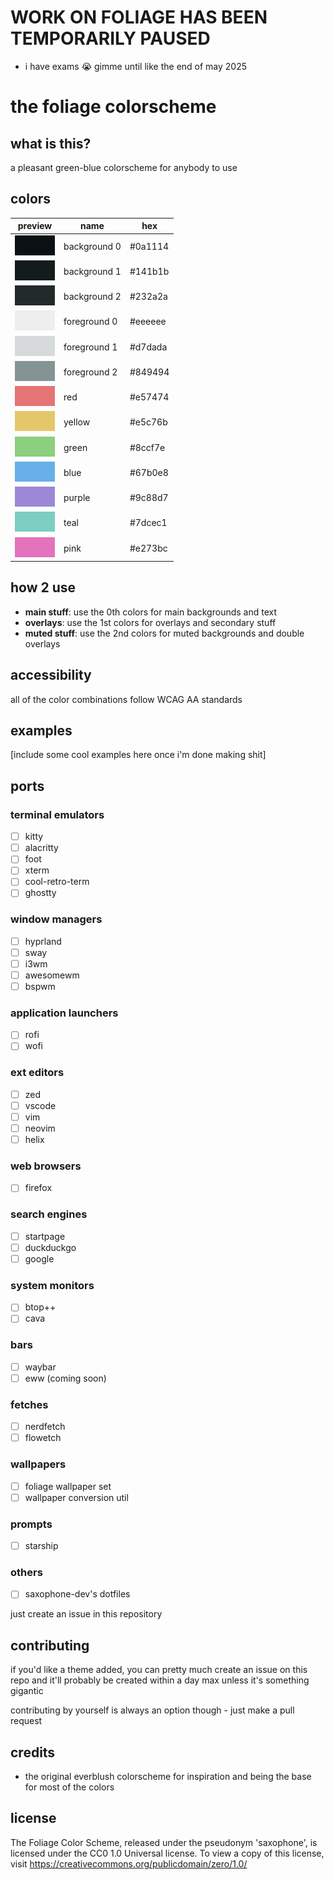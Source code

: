 # WORK ON FOLIAGE HAS BEEN TEMPORARILY PAUSED
 - i have exams 😭 gimme until like the end of may 2025

# the foliage colorscheme

## what is this?
a pleasant green-blue colorscheme for anybody to use

## colors
| preview                          | name          | hex          |
|----------------------------------|---------------|--------------|
| ![background 0](assets/bg0.png)  | background 0  | #0a1114      |
| ![background 1](assets/bg1.png)  | background 1  | #141b1b      |
| ![background 2](assets/bg2.png)  | background 2  | #232a2a      |
| ![foreground 0](assets/fg0.png)  | foreground 0  | #eeeeee      |
| ![foreground 1](assets/fg1.png)  | foreground 1  | #d7dada      |
| ![foreground 2](assets/fg2.png)  | foreground 2  | #849494      |
| ![red](assets/red.png)           | red           | #e57474      |
| ![yellow](assets/yellow.png)     | yellow        | #e5c76b      |
| ![green](assets/green.png)       | green         | #8ccf7e      |
| ![blue](assets/blue.png)         | blue          | #67b0e8      |
| ![purple](assets/purple.png)     | purple        | #9c88d7      |
| ![teal](assets/teal.png)         | teal          | #7dcec1      |
| ![pink](assets/pink.png)         | pink          | #e273bc      |

## how 2 use
- **main stuff**: use the 0th colors for main backgrounds and text
- **overlays**: use the 1st colors for overlays and secondary stuff
- **muted stuff**: use the 2nd colors for muted backgrounds and double overlays

## accessibility
all of the color combinations follow WCAG AA standards

## examples
[include some cool examples here once i'm done making shit]

## ports

### terminal emulators
 - [ ] kitty
 - [ ] alacritty
 - [ ] foot
 - [ ] xterm
 - [ ] cool-retro-term
 - [ ] ghostty

### window managers
 - [ ] hyprland
 - [ ] sway
 - [ ] i3wm
 - [ ] awesomewm
 - [ ] bspwm

### application launchers
 - [ ] rofi
 - [ ] wofi

### ext editors
 - [ ] zed
 - [ ] vscode
 - [ ] vim
 - [ ] neovim
 - [ ] helix

### web browsers
 - [ ] firefox

### search engines
 - [ ] startpage
 - [ ] duckduckgo
 - [ ] google

### system monitors
 - [ ] btop++
 - [ ] cava

### bars
 - [ ] waybar
 - [ ] eww (coming soon)

### fetches
 - [ ] nerdfetch
 - [ ] flowetch

### wallpapers
 - [ ] foliage wallpaper set
 - [ ] wallpaper conversion util

### prompts
 - [ ] starship

### others
 - [ ] saxophone-dev's dotfiles

just create an issue in this repository

## contributing
if you'd like a theme added, you can pretty much create an issue on this repo and it'll probably be created within a day max unless it's something gigantic

contributing by yourself is always an option though - just make a pull request

## credits
 - the original everblush colorscheme for inspiration and being the base for most of the colors

## license
The Foliage Color Scheme, released under the pseudonym 'saxophone', is licensed under the CC0 1.0 Universal license. To view a copy of this license, visit https://creativecommons.org/publicdomain/zero/1.0/
